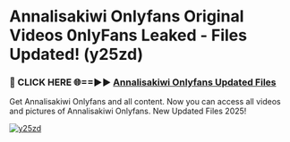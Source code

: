 # Annalisakiwi Onlyfans Original Videos 0nlyFans Leaked - Files Updated! (y25zd)

<h3>🔴 CLICK HERE 🌐==►► <a href="https://tinyurl.com/ehrbuxhb" rel="nofollow">Annalisakiwi Onlyfans Updated Files</a></h3>

Get Annalisakiwi Onlyfans and all content. Now you can access all videos and pictures of Annalisakiwi Onlyfans. New Updated Files 2025!

[![y25zd](https://i.imgur.com/lVYEuWS.gif)](https://tinyurl.com/ehrbuxhb)
